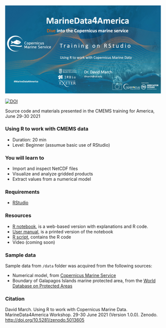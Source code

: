 
![](https://raw.githubusercontent.com/dmarch/Rworkshop-MarineData4America/main/img/header.jpeg)

[![DOI](https://zenodo.org/badge/DOI/10.5281/zenodo.5013605.svg)](https://doi.org/10.5281/zenodo.5013605)

Source code and materials presented in the CMEMS training for America, June 29-30 2021

### Using R to work with CMEMS data
* Duration: 20 min
* Level: Beginner (assumue basic use of RStudio)

### You will learn to
* Import and inspect NetCDF files
* Visualize and analyze gridded products
* Extract values from a numerical model

### Requirements
* [RStudio](https://www.rstudio.com/)

### Resources
* [R notebook](https://dmarch.github.io/Rworkshop-MarineData4America/), is a web-based version with explanations and R code.
* [User manual](https://github.com/dmarch/Rworkshop-MarineData4America/raw/main/tutorial.pdf), is a printed version of the notebook
* [R script](https://github.com/dmarch/Rworkshop-MarineData4America/blob/main/R/tutorial.R), contains the R code
* Video (coming soon)


### Sample data

Sample data from `/data` folder was acquired from the following sources:

* Numerical model, from [Copernicus Marine Service](https://marine.copernicus.eu/)
* Boundary of Galapagos Islands marine protected area, from the [World Database on Protected Areas](www.protectedplanet.net) 


### Citation

David March. Using R to work with Copernicus Marine Data. MarineData4America Workshop. 29-30 June 2021 (Version 1.0.0). Zenodo. http://doi.org/10.5281/zenodo.5013605